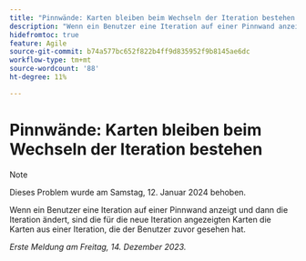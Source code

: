```yaml
---
title: "Pinnwände: Karten bleiben beim Wechseln der Iteration bestehen."
description: "Wenn ein Benutzer eine Iteration auf einer Pinnwand anzeigt und dann die Iteration ändert, sind die für die neue Iteration angezeigten Karten die Karten aus einer Iteration, die der Benutzer zuvor gesehen hat."
hidefromtoc: true
feature: Agile
source-git-commit: b74a577bc652f822b4ff9d835952f9b8145ae6dc
workflow-type: tm+mt
source-wordcount: '88'
ht-degree: 11%

---
```



# Pinnwände: Karten bleiben beim Wechseln der Iteration bestehen

>[!NOTE]
>
>Dieses Problem wurde am Samstag, 12. Januar 2024 behoben.

Wenn ein Benutzer eine Iteration auf einer Pinnwand anzeigt und dann die Iteration ändert, sind die für die neue Iteration angezeigten Karten die Karten aus einer Iteration, die der Benutzer zuvor gesehen hat.

_Erste Meldung am Freitag, 14. Dezember 2023._
